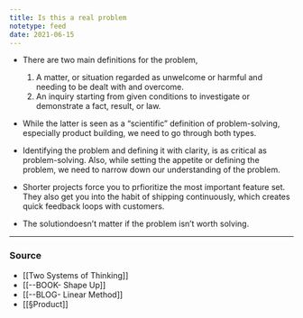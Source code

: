 ```yaml
---
title: Is this a real problem
notetype: feed
date: 2021-06-15
---
```

- There are two main definitions for the problem, 
	1. A matter, or situation regarded as unwelcome or harmful and needing to be dealt with and overcome. 
	2. An inquiry starting from given conditions to investigate or demonstrate a fact, result, or law.

- While the latter is seen as a “scientific” definition of problem-solving, especially product building, we need to go through both types. 

- Identifying the problem and defining it with clarity, is as critical as problem-solving. Also, while setting the appetite or defining the problem, we need to narrow down our understanding of the problem.

- Shorter projects force you to prfioritize the most important feature set. They also get you into the habit of shipping continuously, which creates quick feedback loops with customers.
- The solutiondoesn’t matter if the problem isn’t worth solving.

---

### Source
- [[Two Systems of Thinking]]
- [[--BOOK- Shape Up]]
- [[--BLOG- Linear Method]]
- [[§Product]]